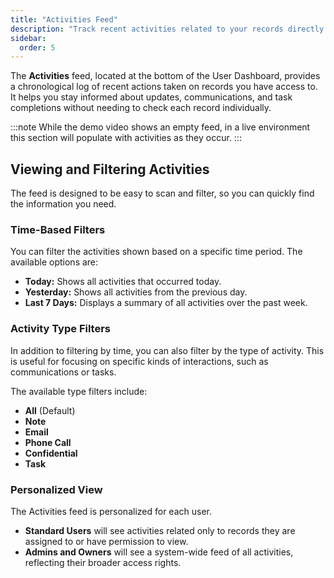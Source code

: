 ```yaml
---
title: "Activities Feed"
description: "Track recent activities related to your records directly from the User Dashboard to stay updated on all relevant actions."
sidebar:
  order: 5
---
```


The **Activities** feed, located at the bottom of the User Dashboard, provides a chronological log of recent actions taken on records you have access to. It helps you stay informed about updates, communications, and task completions without needing to check each record individually.

:::note
While the demo video shows an empty feed, in a live environment this section will populate with activities as they occur.
:::

## Viewing and Filtering Activities

The feed is designed to be easy to scan and filter, so you can quickly find the information you need.

### Time-Based Filters

You can filter the activities shown based on a specific time period. The available options are:

- **Today:** Shows all activities that occurred today.
- **Yesterday:** Shows all activities from the previous day.
- **Last 7 Days:** Displays a summary of all activities over the past week.

### Activity Type Filters

In addition to filtering by time, you can also filter by the type of activity. This is useful for focusing on specific kinds of interactions, such as communications or tasks.

The available type filters include:
- **All** (Default)
- **Note**
- **Email**
- **Phone Call**
- **Confidential**
- **Task**

### Personalized View

The Activities feed is personalized for each user.
- **Standard Users** will see activities related only to records they are assigned to or have permission to view.
- **Admins and Owners** will see a system-wide feed of all activities, reflecting their broader access rights.